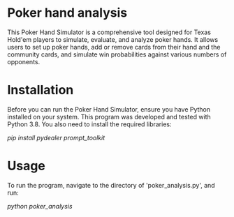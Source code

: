 # Poker hand analysis
This Poker Hand Simulator is a comprehensive tool designed for Texas Hold'em players to simulate, evaluate, and analyze poker hands. It allows users to set up poker hands, add or remove cards from their hand and the community cards, and simulate win probabilities against various numbers of opponents.

# Installation
Before you can run the Poker Hand Simulator, ensure you have Python installed on your system. This program was developed and tested with Python 3.8. You also need to install the required libraries:


*pip install pydealer prompt_toolkit*

# Usage
To run the program, navigate to the directory of 'poker_analysis.py', and run:


*python poker_analysis*
